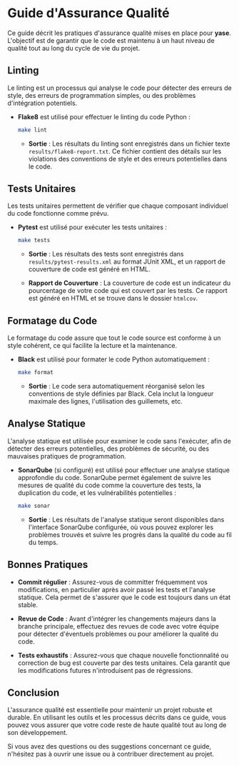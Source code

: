 
# Guide d'Assurance Qualité

Ce guide décrit les pratiques d'assurance qualité mises en place pour **yase**. L'objectif est de garantir que le code est maintenu à un haut niveau de qualité tout au long du cycle de vie du projet.

## Linting

Le linting est un processus qui analyse le code pour détecter des erreurs de style, des erreurs de programmation simples, ou des problèmes d'intégration potentiels.

- **Flake8** est utilisé pour effectuer le linting du code Python :
  ```bash
  make lint
  ```

  - **Sortie** : Les résultats du linting sont enregistrés dans un fichier texte `results/flake8-report.txt`. Ce fichier contient des détails sur les violations des conventions de style et des erreurs potentielles dans le code.

## Tests Unitaires

Les tests unitaires permettent de vérifier que chaque composant individuel du code fonctionne comme prévu.

- **Pytest** est utilisé pour exécuter les tests unitaires :
  ```bash
  make tests
  ```

  - **Sortie** : Les résultats des tests sont enregistrés dans `results/pytest-results.xml` au format JUnit XML, et un rapport de couverture de code est généré en HTML.

  - **Rapport de Couverture** : La couverture de code est un indicateur du pourcentage de votre code qui est couvert par les tests. Ce rapport est généré en HTML et se trouve dans le dossier `htmlcov`.

## Formatage du Code

Le formatage du code assure que tout le code source est conforme à un style cohérent, ce qui facilite la lecture et la maintenance.

- **Black** est utilisé pour formater le code Python automatiquement :
  ```bash
  make format
  ```

  - **Sortie** : Le code sera automatiquement réorganisé selon les conventions de style définies par Black. Cela inclut la longueur maximale des lignes, l'utilisation des guillemets, etc.

## Analyse Statique

L'analyse statique est utilisée pour examiner le code sans l'exécuter, afin de détecter des erreurs potentielles, des problèmes de sécurité, ou des mauvaises pratiques de programmation.

- **SonarQube** (si configuré) est utilisé pour effectuer une analyse statique approfondie du code. SonarQube permet également de suivre les mesures de qualité du code comme la couverture des tests, la duplication du code, et les vulnérabilités potentielles :
  ```bash
  make sonar
  ```

  - **Sortie** : Les résultats de l'analyse statique seront disponibles dans l'interface SonarQube configurée, où vous pouvez explorer les problèmes trouvés et suivre les progrès dans la qualité du code au fil du temps.

## Bonnes Pratiques

- **Commit régulier** : Assurez-vous de committer fréquemment vos modifications, en particulier après avoir passé les tests et l'analyse statique. Cela permet de s'assurer que le code est toujours dans un état stable.

- **Revue de Code** : Avant d'intégrer les changements majeurs dans la branche principale, effectuez des revues de code avec votre équipe pour détecter d'éventuels problèmes ou pour améliorer la qualité du code.

- **Tests exhaustifs** : Assurez-vous que chaque nouvelle fonctionnalité ou correction de bug est couverte par des tests unitaires. Cela garantit que les modifications futures n'introduisent pas de régressions.

## Conclusion

L'assurance qualité est essentielle pour maintenir un projet robuste et durable. En utilisant les outils et les processus décrits dans ce guide, vous pouvez vous assurer que votre code reste de haute qualité tout au long de son développement.

Si vous avez des questions ou des suggestions concernant ce guide, n'hésitez pas à ouvrir une issue ou à contribuer directement au projet.